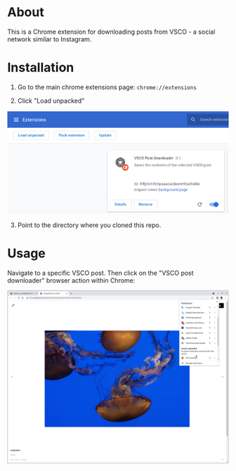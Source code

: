 # About

This is a Chrome extension for downloading posts from VSCO - a social network similar to Instagram.

# Installation

1. Go to the main chrome extensions page: `chrome://extensions`

2. Click "Load unpacked"

![installation-screenshot](./docs/extension-installation-instruction.png)

3. Point to the directory where you cloned this repo.

# Usage

Navigate to a specific VSCO post. Then click on the "VSCO post downloader" browser action within Chrome:

![browser-action-screenshot](./docs/browser-action-instructions.png)